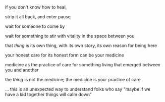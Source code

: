 if you don't know how to heal,

strip it all back, and enter pause

wait for someone to come by

wait for something to stir with vitality in the space between you

that *thing* is its own thing, with its own story, its own reason for being here

your honest care for its honest form can be your medicine

medicine as the practice of care for something living that emerged between you and another

the *thing* is not the medicine; the medicine is your practice of care

... this is an unexpected way to understand folks who say "maybe if we have a kid together things will calm down"
